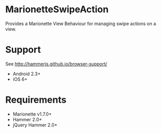 # MarionetteSwipeAction
Provides a Marionette View Behaviour for managing swipe actions on a view.

# Support

See http://hammerjs.github.io/browser-support/

 - Android 2.3+
 - iOS 6+
 
# Requirements

 - Marionette v1.7.0+
 - Hammer 2.0+
 - jQuery Hammer 2.0+

